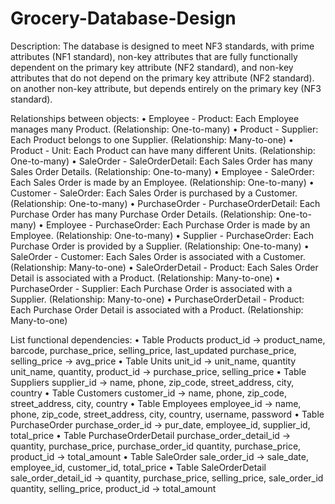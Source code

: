 # Grocery-Database-Design

Description:
The database is designed to meet NF3 standards, with prime attributes (NF1 standard), 
non-key attributes that are fully functionally dependent on the primary key attribute 
(NF2 standard), and non-key attributes that do not depend on the primary key attribute 
(NF2 standard). on another non-key attribute, but depends entirely on the primary key 
(NF3 standard).

Relationships between objects:
• Employee - Product: Each Employee manages many Product. (Relationship: One-to-many)
• Product - Supplier: Each Product belongs to one Supplier. (Relationship: Many-to-one)
• Product - Unit: Each Product can have many different Units. (Relationship: One-to-many)
• SaleOrder - SaleOrderDetail: Each Sales Order has many Sales Order Details. (Relationship: One-to-many)
• Employee - SaleOrder: Each Sales Order is made by an Employee. (Relationship: One-to-many)
• Customer - SaleOrder: Each Sales Order is purchased by a Customer. (Relationship: One-to-many)
• PurchaseOrder - PurchaseOrderDetail: Each Purchase Order has many Purchase Order Details. (Relationship: One-to-many)
• Employee - PurchaseOrder: Each Purchase Order is made by an Employee. (Relationship: One-to-many)
• Supplier - PurchaseOrder: Each Purchase Order is provided by a Supplier. (Relationship: One-to-many)
• SaleOrder - Customer: Each Sales Order is associated with a Customer. (Relationship: Many-to-one)
• SaleOrderDetail - Product: Each Sales Order Detail is associated with a Product. (Relationship: Many-to-one)
• PurchaseOrder - Supplier: Each Purchase Order is associated with a Supplier. (Relationship: Many-to-one)
• PurchaseOrderDetail - Product: Each Purchase Order Detail is associated with a Product. (Relationship: Many-to-one)

List functional dependencies:
• Table Products
    product_id → product_name, barcode, purchase_price, selling_price, last_updated
    purchase_price, selling_price → avg_price
• Table Units
    unit_id → unit_name, quantity
    unit_name, quantity, product_id → purchase_price, selling_price
• Table Suppliers
    supplier_id → name, phone, zip_code, street_address, city, country
• Table Customers
    customer_id → name, phone, zip_code, street_address, city, country
• Table Employees
    employee_id → name, phone, zip_code, street_address, city, country, username, password
• Table PurchaseOrder
    purchase_order_id → pur_date, employee_id, supplier_id, total_price
• Table PurchaseOrderDetail
    purchase_order_detail_id → quantity, purchase_price, purchase_order_id
    quantity, purchase_price, product_id → total_amount
• Table SaleOrder
    sale_order_id → sale_date, employee_id, customer_id, total_price
• Table SaleOrderDetail
    sale_order_detail_id → quantity, purchase_price, selling_price, sale_order_id
    quantity, selling_price, product_id → total_amount